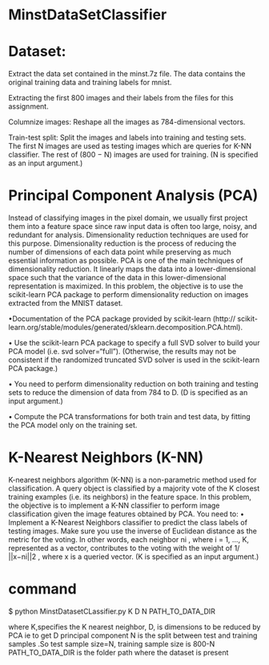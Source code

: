 # MinstDataSetClassifier

# Dataset:
Extract the data set contained in the minst.7z file. The data contains the original training data and training labels for mnist.  

Extracting  the first 800 images and their labels from the files for this assignment.

Columnize images: Reshape all the images as 784-dimensional vectors.

Train-test split: Split the images and labels into training and testing sets. The
first N images are used as testing images which are queries for K-NN classifier.
The rest of (800 − N) images are used for training. (N is specified as an input
argument.)

# Principal Component Analysis (PCA)

Instead of classifying images in the pixel domain, we usually first project them into a
feature space since raw input data is often too large, noisy, and redundant for analysis.
Dimensionality reduction techniques are used for this purpose. Dimensionality reduction
is the process of reducing the number of dimensions of each data point while preserving
as much essential information as possible. PCA is one of the main techniques of dimensionality reduction. It linearly maps the data into a lower-dimensional space such that
the variance of the data in this lower-dimensional representation is maximized. In this
problem, the objective is to use the scikit-learn PCA package to perform dimensionality
reduction on images extracted from the MNIST dataset. 

•Documentation of the PCA package provided by scikit-learn (http://
scikit-learn.org/stable/modules/generated/sklearn.decomposition.PCA.html).

• Use the scikit-learn PCA package to specify a full SVD solver to build your PCA
model (i.e. svd solver=“full”). (Otherwise, the results may not be consistent if the
randomized truncated SVD solver is used in the scikit-learn PCA package.)

• You need to perform dimensionality reduction on both training and testing sets to
reduce the dimension of data from 784 to D. (D is specified as an input argument.)

• Compute the PCA transformations for both train and test data, by fitting the PCA
model only on the training set.

# K-Nearest Neighbors (K-NN)
K-nearest neighbors algorithm (K-NN) is a non-parametric method used for classification.
A query object is classified by a majority vote of the K closest training examples
(i.e. its neighbors) in the feature space. In this problem, the objective is to implement
a K-NN classifier to perform image classification given the image features obtained by
PCA. You need to:
• Implement a K-Nearest Neighbors classifier to predict the class labels of testing
images. Make sure you use the inverse of Euclidean distance as the metric for
the voting. In other words, each neighbor ni
, where i = 1, ..., K, represented as a
vector, contributes to the voting with the weight of 1/
||x−ni||2
, where x is a queried
vector. (K is specified as an input argument.)

# command
 $ python MinstDatasetCLassifier.py K D N PATH_TO_DATA_DIR
 
 where K,specifies the  K nearest neighbor,
       D, is dimensions to be reduced by PCA ie to get D principal component
       N is the split between test and training samples .So test sample size=N, training sample size is 800-N
       PATH_TO_DATA_DIR is the folder path where the dataset is present
